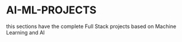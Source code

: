 # AI-ML-PROJECTS
this sections have the complete Full Stack projects based on Machine Learning and AI
